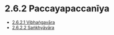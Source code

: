 # 2.6.2 Paccayapaccanīya

* [2.6.2.1 Vibhaṅgavāra](2.6.2/2.6.2.1.md)
* [2.6.2.2 Saṅkhyāvāra](2.6.2/2.6.2.2.md)
